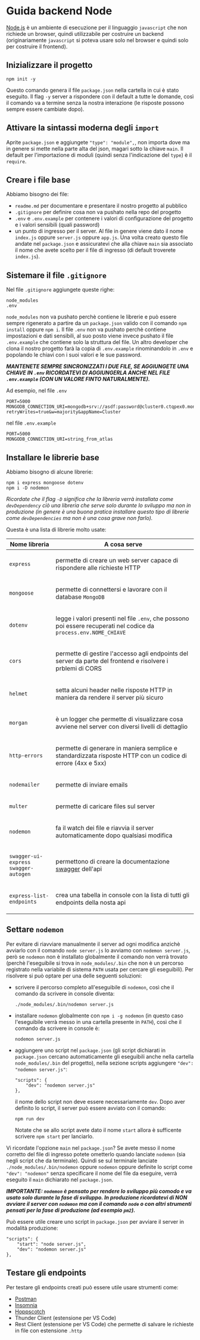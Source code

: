 # Guida backend Node

[Node.js](https://nodejs.org/en/) è un ambiente di esecuzione per il linguaggio `javascript` che non richiede un browser, quindi utilizzabile per costruire un backend (originariamente `javascript` si poteva usare solo nel browser e quindi solo per costruire il frontend).

## Inizializzare il progetto

```
npm init -y
```

Questo comando genera il file `package.json` nella cartella in cui è stato eseguito.
Il flag `-y` server a rispondere con il default a tutte le domande, così il comando va a termine senza la nostra interazione (le risposte possono sempre essere cambiate dopo).

## Attivare la sintassi moderna degli `import`

Aprite `package.json` e aggiungete `"type": "module",`, non importa dove ma in genere si mette nella parte alta del json, magari sotto la chiave `main`. Il default per l'importazione di moduli (quindi senza l'indicazione del `type`) è il `require`.

## Creare i file base

Abbiamo bisogno dei file:

-   `readme.md` per documentare e presentare il nostro progetto al pubblico
-   `.gitignore` per definire cosa non va pushato nella repo del progetto
-   `.env` e `.env.example` per contenere i valori di configurazione del progetto e i valori sensibili (quali password)
-   un punto di ingresso per il server. Al file in genere viene dato il nome `index.js` oppure `server.js` oppure `app.js`. Una volta creato questo file andate nel `package.json` e assicuratevi che alla chiave `main` sia associato il nome che avete scelto per il file di ingresso (di default troverete `index.js`).

## Sistemare il file `.gitignore`

Nel file `.gitignore` aggiungete queste righe:

```
node_modules
.env
```

`node_modules` non va pushato perchè contiene le librerie e può essere sempre rigenerato a partire da un `package.json` valido con il comando `npm install` oppure `npm i`.
Il file `.env` non va pushato perchè contiene impostazioni e dati sensibili, al suo posto viene invece pushato il file `.env.example` che contiene solo la struttura del file. Un altro developer che clona il nostro progetto farà la copia di `.env.example` rinominandolo in `.env` e popolando le chiavi con i suoi valori e le sue password.

**_MANTENETE SEMPRE SINCRONIZZATI I DUE FILE, SE AGGIUNGETE UNA CHIAVE IN `.env` RICORDATEVI DI AGGIUNGERLA ANCHE NEL FILE `.env.example` (CON UN VALORE FINTO NATURALMENTE)._**

Ad esempio, nel file `.env`

```
PORT=5000
MONGODB_CONNECTION_URI=mongodb+srv://asdf:password@cluster0.ctqpex0.mongodb.net/?retryWrites=true&w=majority&appName=Cluster
```

nel file `.env.example`

```
PORT=5000
MONGODB_CONNECTION_URI=string_from_atlas
```

## Installare le librerie base

Abbiamo bisogno di alcune librerie:

```
npm i express mongoose dotenv
npm i -D nodemon
```

_Ricordate che il flag `-D` significa che la libreria verrà installata come `devDependency` ciò una libreria che serve solo durante lo sviluppo ma non in produzione (in genere è una buona pratica installare questo tipo di librerie come `devDependencies` ma non è una cosa grave non farlo)._

Questa è una lista di librerie molto usate:

<table>
<thead>
<tr>
<th>Nome libreria</th>
<th>A cosa serve</th>
</tr>
</thead>
<tbody>
<tr>
<td>

`express`

</td>
<td>

permette di creare un web server capace di rispondere alle richieste HTTP

</td>
</tr>

<tr>
<td>

`mongoose`

</td>
<td>

permette di connettersi e lavorare con il database `MongoDB`

</td>
</tr>

<tr>
<td>

`dotenv`

</td>
<td>

legge i valori presenti nel file `.env`, che possono poi essere recuperati nel codice da `process.env.NOME_CHIAVE`

</td>
</tr>

<tr>
<td>

`cors`

</td>
<td>

permette di gestire l'accesso agli endpoints del server da parte del frontend e risolvere i prblemi di CORS

</td>
</tr>

<tr>
<td>

`helmet`

</td>
<td>

setta alcuni header nelle risposte HTTP in maniera da rendere il server più sicuro

</td>
</tr>

<tr>
<td>

`morgan`

</td>
<td>

è un logger che permette di visualizzare cosa avviene nel server con diversi livelli di dettaglio

</td>
</tr>

<tr>
<td>

`http-errors`

</td>
<td>

permette di generare in maniera semplice e standardizzata risposte HTTP con un codice di errore (4xx e 5xx)

</td>
</tr>

<tr>
<td>

`nodemailer`

</td>
<td>

permette di inviare emails

</td>
</tr>

<tr>
<td>

`multer`

</td>
<td>

permette di caricare files sul server

</td>
</tr>

<tr>
<td>

`nodemon`

</td>
<td>

fa il watch dei file e riavvia il server automaticamente dopo qualsiasi modifica

</td>
</tr>

<tr>
<td>

`swagger-ui-express`
<br>
`swagger-autogen`

</td>
<td>

permettono di creare la documentazione [swagger](https://swagger.io/) dell'api

</td>
</tr>

<tr>
<td>

`express-list-endpoints`

</td>
<td>

crea una tabella in console con la lista di tutti gli endpoints della nosta api

</td>
</tr>

</tbody>
</table>

## Settare `nodemon`

Per evitare di riavviare manualmente il server ad ogni modifica anzichè avviarlo con il comando `node server.js` lo avviamo con `nodemon server.js`, però se `nodemon` non è installato globalmente il comando non verrà trovato (perchè l'eseguibile si trova in `node_modules/.bin` che non è un percorso registrato nella variabile di sistema `PATH` usata per cercare gli eseguibili). Per risolvere si può optare per una delle seguenti soluzioni:

-   scrivere il percorso completo all'eseguibile di `nodemon`, così che il comando da scrivere in console diventa:

    ```
    ./node_modules/.bin/nodemon server.js
    ```

-   installare `nodemon` globalmente con `npm i -g nodemon` (in questo caso l'eseguibile verrà messo in una cartella presente in `PATH`), così che il comando da scrivere in console è:

    ```
    nodemon server.js
    ```

-   aggiungere uno script nel `package.json` (gli script dichiarati in `package.json` cercano automaticamente gli eseguibili anche nella cartella `node_modules/.bin` del progetto), nella sezione scripts aggiungere `"dev": "nodemon server.js"`:

    ```
    "scripts": {
        "dev": "nodemon server.js"
    },
    ```

    il nome dello script non deve essere necessariamente `dev`. Dopo aver definito lo script, il server può essere avviato con il comando:

    ```
    npm run dev
    ```

    Notate che se allo script avete dato il nome `start` allora è sufficente scrivere `npm start` per lanciarlo.

Vi ricordate l'opzione `main` nel `package.json`? Se avete messo il nome corretto del file di ingresso potete ometterlo quando lanciate `nodemon` (sia negli script che da terminale). Quindi se sul terminale lanciate `./node_modules/.bin/nodemon` oppure `nodemon` oppure definite lo script come `"dev": "nodemon"` senza specificare il nome del file da eseguire, verrà eseguito il `main` dichiarato nel `package.json`.

**_IMPORTANTE: `nodemon` è pensato per rendere lo sviluppo più comodo e va usato solo durante la fase di sviluppo. In produzione ricordatevi di NON avviare il server con `nodemon` ma con il comando `node` o con altri strumenti pensati per la fase di produzione (ad esempio `pm2`)._**

Può essere utile creare uno script in `package.json` per avviare il server in modalità produzione:

```
"scripts": {
    "start": "node server.js",
    "dev": "nodemon server.js"
},
```

## Testare gli endpoints

Per testare gli endpoints creati può essere utile usare strumenti come:

-   [Postman](https://www.postman.com/)
-   [Insomnia](https://insomnia.rest/)
-   [Hoppscotch](https://hoppscotch.io/)
-   Thunder Client (estensione per VS Code)
-   Rest Client (estensione per VS Code) che permette di salvare le richieste in file con estensione `.http`
